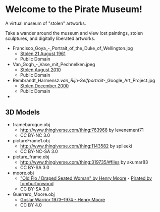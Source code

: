 # Welcome to the  Pirate Museum!

A virtual museum of "stolen" artworks.

Take a wander around the museum and view lost paintings, stolen sculptures, and digitally liberated artworks.


* Francisco_Goya_-_Portrait_of_the_Duke_of_Wellington.jpg
   * [Stolen 21 August 1961](https://en.wikipedia.org/wiki/Portrait_of_the_Duke_of_Wellington)
   * Public Domain
* Van_Gogh_-_Vase_mit_Pechnelken.jpeg
   * [Stolen August 2010](https://en.wikipedia.org/wiki/Poppy_Flowers)
   * Public Domain
* Rembrandt_Harmensz._van_Rijn_-_Selfportrait_-_Google_Art_Project.jpg
   * [Stolen December 2000](https://en.wikipedia.org/wiki/List_of_stolen_paintings)
   * Public Domain
*

## 3D Models

* framebaroque.obj
   * http://www.thingiverse.com/thing:763968 by levenement71
   * CC BY-NC 3.0
* pictureFrame1.obj
   * http://www.thingiverse.com/thing:1143582 by spileeki
   * CC BY-NC-SA 3.0
*  picture_frame.obj
   * http://www.thingiverse.com/thing:319735/#files by akumar83
   * CC BY-SA 3.0
* moore.obj
   * ["Old Flo / Draped Seated Woman" by Henry Moore](https://en.wikipedia.org/wiki/Draped_Seated_Woman_1957%E2%80%9358) - [Pirated by tomburtonwood](http://www.thingiverse.com/thing:36415)
   * CC BY-SA 3.0
* Guerrero_Moore.obj
   * [Goslar Warrior 1973–1974 - Henry Moore](https://sketchfab.com/models/d75cc66d399f430290523fa27460457f)
   * CC BY 4.0
